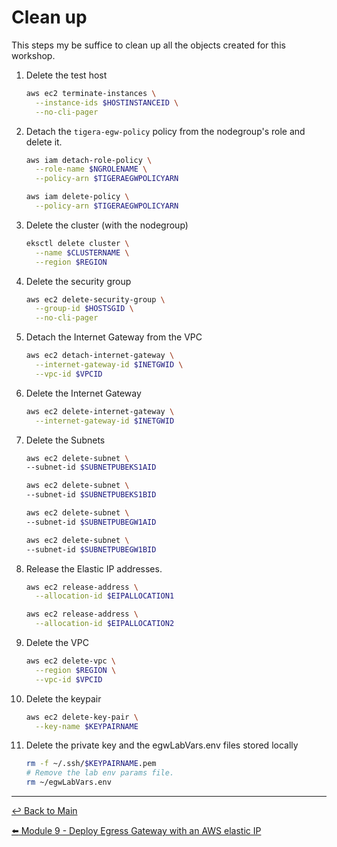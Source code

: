 # Clean up

This steps my be suffice to clean up all the objects created for this workshop.

1. Delete the test host

   ```bash
   aws ec2 terminate-instances \
     --instance-ids $HOSTINSTANCEID \
     --no-cli-pager
   ```

2. Detach the `tigera-egw-policy` policy from the nodegroup's role and delete it.

   ```bash
   aws iam detach-role-policy \
     --role-name $NGROLENAME \
     --policy-arn $TIGERAEGWPOLICYARN
   ```

   ```bash
   aws iam delete-policy \
     --policy-arn $TIGERAEGWPOLICYARN
   ```

2. Delete the cluster (with the nodegroup)

   ```bash
   eksctl delete cluster \
     --name $CLUSTERNAME \
     --region $REGION
   ```

3. Delete the security group

   ```bash
   aws ec2 delete-security-group \
     --group-id $HOSTSGID \
     --no-cli-pager 
   ```

4. Detach the Internet Gateway from the VPC

   ```bash
   aws ec2 detach-internet-gateway \
     --internet-gateway-id $INETGWID \
     --vpc-id $VPCID 
   ```

5. Delete the Internet Gateway

   ```bash
   aws ec2 delete-internet-gateway \
     --internet-gateway-id $INETGWID
   ```

6. Delete the Subnets

   ```bash
   aws ec2 delete-subnet \
   --subnet-id $SUBNETPUBEKS1AID
   
   aws ec2 delete-subnet \
   --subnet-id $SUBNETPUBEKS1BID
   
   aws ec2 delete-subnet \
   --subnet-id $SUBNETPUBEGW1AID
   
   aws ec2 delete-subnet \
   --subnet-id $SUBNETPUBEGW1BID
   ```

7. Release the Elastic IP addresses.

   ```bash
   aws ec2 release-address \
     --allocation-id $EIPALLOCATION1

   aws ec2 release-address \
     --allocation-id $EIPALLOCATION2
   ```

8. Delete the VPC
   
   ```bash
   aws ec2 delete-vpc \
     --region $REGION \
     --vpc-id $VPCID 
   ```

9. Delete the keypair

   ```bash
   aws ec2 delete-key-pair \
     --key-name $KEYPAIRNAME
   ```

10. Delete the private key and the egwLabVars.env files stored locally

    ```bash
    rm -f ~/.ssh/$KEYPAIRNAME.pem
    # Remove the lab env params file.
    rm ~/egwLabVars.env
    ```

---

[:leftwards_arrow_with_hook: Back to Main](/README.md) <br>

[:arrow_left: Module 9 - Deploy Egress Gateway with an AWS elastic IP](/modules/module-9-egw-elastic-ip.md)
